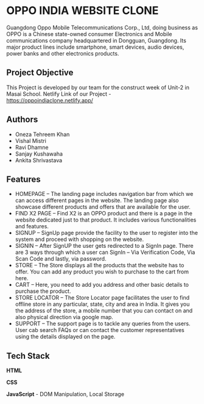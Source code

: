
# OPPO INDIA WEBSITE CLONE

Guangdong Oppo Mobile Telecommunications Corp., Ltd, doing business as OPPO is a Chinese state-owned consumer Electronics and Mobile communications company headquartered in Dongguan, Guangdong. Its major product lines include smartphone, smart devices, audio devices, power banks and other electronics products.

## Project Objective

This Project is developed by our team for the construct week of Unit-2 in Masai School.
Netlify Link of our Project - https://oppoindiaclone.netlify.app/


## Authors

- Oneza Tehreem Khan
- Vishal Mistri
- Ravi Dhamne
- Sanjay Kushawaha
- Ankita Shrivastava



## Features

- HOMEPAGE – The landing page includes navigation bar from which we can access different pages in the website. The landing page also showcase different products and offers that are available for the user.
- FIND X2 PAGE – Find X2 is an OPPO product and there is a page in the website dedicated just to that product. It includes various functionalities and features.
- SIGNUP – SignUp page provide the facility to the user to register into the system and proceed with shopping on the website.
- SIGNIN – After SignUP the user gets redirected to a SignIn page. There are 3 ways through which a user can SignIn – Via Verification Code, Via Scan Code and lastly, via password.
- STORE – The Store displays all the products that the website has to offer. You can add any product you wish to purchase to the cart from here.
- CART – Here, you need to add you address and other basic details to purchase the product.
- STORE LOCATOR – The Store Locator page facilitates the user to find offline store in any particular, state, city and area in India. It gives you the address of the store, a mobile number that you can contact on and also physical direction via google map.
- SUPPORT – The support page is to tackle any queries from the users. User cab search FAQs or can contact the customer representatives using the details displayed on the page.



## Tech Stack

**HTML**

**CSS**

**JavaScript** - DOM Manipulation, Local Storage





